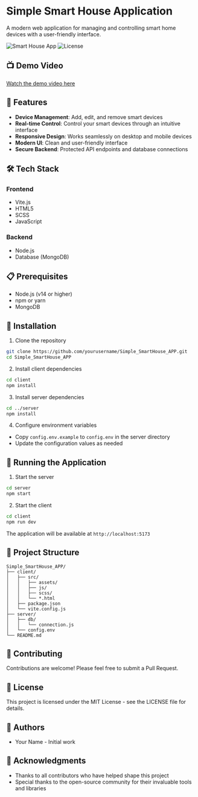 # Simple Smart House Application

A modern web application for managing and controlling smart home devices with a user-friendly interface.

![Smart House App](https://img.shields.io/badge/Status-Active-success)
![License](https://img.shields.io/badge/License-MIT-blue)

## 📺 Demo Video
[Watch the demo video here](https://www.youtube.com/watch?v=GRkmuSbIB3A)

## 🚀 Features

- **Device Management**: Add, edit, and remove smart devices
- **Real-time Control**: Control your smart devices through an intuitive interface
- **Responsive Design**: Works seamlessly on desktop and mobile devices
- **Modern UI**: Clean and user-friendly interface
- **Secure Backend**: Protected API endpoints and database connections

## 🛠️ Tech Stack

### Frontend
- Vite.js
- HTML5
- SCSS
- JavaScript

### Backend
- Node.js
- Database (MongoDB)

## 📋 Prerequisites

- Node.js (v14 or higher)
- npm or yarn
- MongoDB

## 🔧 Installation

1. Clone the repository
```bash
git clone https://github.com/yourusername/Simple_SmartHouse_APP.git
cd Simple_SmartHouse_APP
```

2. Install client dependencies
```bash
cd client
npm install
```

3. Install server dependencies
```bash
cd ../server
npm install
```

4. Configure environment variables
- Copy `config.env.example` to `config.env` in the server directory
- Update the configuration values as needed

## 🚀 Running the Application

1. Start the server
```bash
cd server
npm start
```

2. Start the client
```bash
cd client
npm run dev
```

The application will be available at `http://localhost:5173`

## 📁 Project Structure

```
Simple_SmartHouse_APP/
├── client/
│   ├── src/
│   │   ├── assets/
│   │   ├── js/
│   │   ├── scss/
│   │   └── *.html
│   ├── package.json
│   └── vite.config.js
├── server/
│   ├── db/
│   │   └── connection.js
│   └── config.env
└── README.md
```

## 🤝 Contributing

Contributions are welcome! Please feel free to submit a Pull Request.

## 📝 License

This project is licensed under the MIT License - see the LICENSE file for details.

## 👥 Authors

- Your Name - Initial work

## 🙏 Acknowledgments

- Thanks to all contributors who have helped shape this project
- Special thanks to the open-source community for their invaluable tools and libraries

